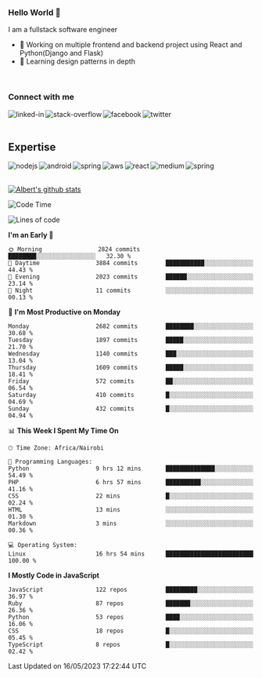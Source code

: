 

### Hello World 👋
I am a fullstack software engineer
- 🔭 Working on multiple frontend and backend project using React and Python(Django and Flask)
- 🌱 Learning design patterns in depth

<br>

### Connect with me

[<img align="left" alt="linked-in" src="https://img.shields.io/badge/linkedin-%230077B5.svg?&style=for-the-badge&logo=linkedin&logoColor=white" />](https://www.linkedin.com/in/albert-byrone/)

<!-- [<img align="left" alt="medium" src="https://img.shields.io/badge/medium-%2312100E.svg?&style=for-the-badge&logo=medium&logoColor=white" />](https://56faisal.medium.com/) -->

[<img align="left" alt="stack-overflow" src="https://img.shields.io/badge/stack%20overflow-FE7A16?logo=stack-overflow&logoColor=white&style=for-the-badge" />](https://stackoverflow.com/users/11916317/albert-byrone)

[<img align="left" alt="facebook" src="https://img.shields.io/badge/facebook-%231877F2.svg?&style=for-the-badge&logo=facebook&logoColor=white" />](https://web.facebook.com/albert.byrone.1/)

[<img align="left" alt="twitter" src="https://img.shields.io/badge/twitter-%231DA1F2.svg?&style=for-the-badge&logo=twitter&logoColor=white" />](https://twitter.com/byrone_albert)

<br>

<br>

## Expertise
<img align="left" alt="nodejs" src="https://img.shields.io/badge/python%20-%2343853D.svg?&style=for-the-badge&logo=node.js&logoColor=white" />
<img align="left" alt="android" src="https://img.shields.io/badge/Flask-3DDC84?logo=android&logoColor=white&style=for-the-badge" />
<img align="left" alt="spring" src="https://img.shields.io/badge/drf%20-%236DB33F.svg?&style=for-the-badge&logo=spring&logoColor=white" />
<img align="left" alt="aws" src="https://img.shields.io/badge/django%20AWS-%23232F3E?logo=amazon-aws&logoColor=white&style=for-the-badge" />
<img align="left" alt="react" src="https://img.shields.io/badge/react%20-%2320232a.svg?&style=for-the-badge&logo=react&logoColor=%2361DAFB" />
<img align="left" alt="medium" src="https://img.shields.io/badge/Angular-%23316192.svg?&style=for-the-badge&logo=postgresql&logoColor=white" />
<img align="left" alt="spring" src="https://img.shields.io/badge/Javascript%20-%236DB33F.svg?&style=for-the-badge&logo=spring&logoColor=white" />
<br>
<br>


[![Albert's github stats](https://github-readme-stats.vercel.app/api?username=Albert-Byrone&count_private=true&show_icons=true&theme=radical&hide_rank=false)](https://github.com/anuraghazra/github-readme-stats)

<!-- [![Top Langs](https://github-readme-stats.vercel.app/api/top-langs/?username=Albert-Byrone&layout=compact)](https://github.com/anuraghazra/github-readme-stats) -->

<!--
**Albert-Byrone/Albert-Byrone** is a ✨ _special_ ✨ repository because its `README.md` (this file) appears on your GitHub profile.

Here are some ideas to get you started:

- 🔭 I’m currently working on ...
- 🌱 I’m currently learning ...
- 👯 I’m looking to collaborate on ...
- 🤔 I’m looking for help with ...
- 💬 Ask me about ...
- 📫 How to reach me: ...
- 😄 Pronouns: ...
- ⚡ Fun fact: ...
-->


<!--START_SECTION:waka-->
![Code Time](http://img.shields.io/badge/Code%20Time-543%20hrs%2023%20mins-blue)

![Lines of code](https://img.shields.io/badge/From%20Hello%20World%20I%27ve%20Written-62.5%20million%20lines%20of%20code-blue)

**I'm an Early 🐤** 

```text
🌞 Morning                2824 commits        ████████░░░░░░░░░░░░░░░░░   32.30 % 
🌆 Daytime                3884 commits        ███████████░░░░░░░░░░░░░░   44.43 % 
🌃 Evening                2023 commits        ██████░░░░░░░░░░░░░░░░░░░   23.14 % 
🌙 Night                  11 commits          ░░░░░░░░░░░░░░░░░░░░░░░░░   00.13 % 
```
📅 **I'm Most Productive on Monday** 

```text
Monday                   2682 commits        ████████░░░░░░░░░░░░░░░░░   30.68 % 
Tuesday                  1897 commits        █████░░░░░░░░░░░░░░░░░░░░   21.70 % 
Wednesday                1140 commits        ███░░░░░░░░░░░░░░░░░░░░░░   13.04 % 
Thursday                 1609 commits        █████░░░░░░░░░░░░░░░░░░░░   18.41 % 
Friday                   572 commits         ██░░░░░░░░░░░░░░░░░░░░░░░   06.54 % 
Saturday                 410 commits         █░░░░░░░░░░░░░░░░░░░░░░░░   04.69 % 
Sunday                   432 commits         █░░░░░░░░░░░░░░░░░░░░░░░░   04.94 % 
```


📊 **This Week I Spent My Time On** 

```text
🕑︎ Time Zone: Africa/Nairobi

💬 Programming Languages: 
Python                   9 hrs 12 mins       ██████████████░░░░░░░░░░░   54.49 % 
PHP                      6 hrs 57 mins       ██████████░░░░░░░░░░░░░░░   41.16 % 
CSS                      22 mins             █░░░░░░░░░░░░░░░░░░░░░░░░   02.24 % 
HTML                     13 mins             ░░░░░░░░░░░░░░░░░░░░░░░░░   01.30 % 
Markdown                 3 mins              ░░░░░░░░░░░░░░░░░░░░░░░░░   00.36 % 

💻 Operating System: 
Linux                    16 hrs 54 mins      █████████████████████████   100.00 % 
```

**I Mostly Code in JavaScript** 

```text
JavaScript               122 repos           █████████░░░░░░░░░░░░░░░░   36.97 % 
Ruby                     87 repos            ███████░░░░░░░░░░░░░░░░░░   26.36 % 
Python                   53 repos            ████░░░░░░░░░░░░░░░░░░░░░   16.06 % 
CSS                      18 repos            █░░░░░░░░░░░░░░░░░░░░░░░░   05.45 % 
TypeScript               8 repos             █░░░░░░░░░░░░░░░░░░░░░░░░   02.42 % 
```




 Last Updated on 16/05/2023 17:22:44 UTC
<!--END_SECTION:waka-->
